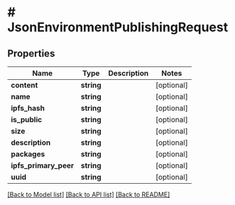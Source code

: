 # # JsonEnvironmentPublishingRequest

## Properties

Name | Type | Description | Notes
------------ | ------------- | ------------- | -------------
**content** | **string** |  | [optional]
**name** | **string** |  | [optional]
**ipfs_hash** | **string** |  | [optional]
**is_public** | **string** |  | [optional]
**size** | **string** |  | [optional]
**description** | **string** |  | [optional]
**packages** | **string** |  | [optional]
**ipfs_primary_peer** | **string** |  | [optional]
**uuid** | **string** |  | [optional]

[[Back to Model list]](../../README.md#models) [[Back to API list]](../../README.md#endpoints) [[Back to README]](../../README.md)

